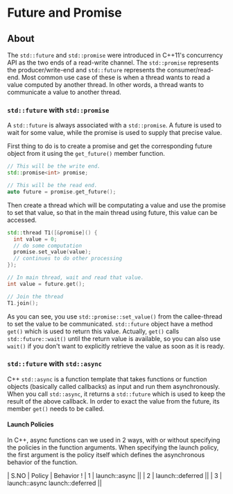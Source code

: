 # Future and Promise

## About
The `std::future` and `std::promise` were introduced in C++11's concurrency API as the two ends of a read-write channel.
The `std::promise` represents the producer/write-end and `std::future` represents the consumer/read-end.
Most common use case of these is when a thread wants to read a value computed by another thread. In other words, a thread wants to communicate a value to another thread.

### `std::future` with `std::promise`
A `std::future` is always associated with a `std::promise`. A future is used to wait for some value, while the promise is used to supply that precise value.

First thing to do is to create a promise and get the corresponding future object from it using the `get_future()` member function.
```C++
// This will be the write end.
std::promise<int> promise;

// This will be the read end.
auto future = promise.get_future();
```

Then create a thread which will be computating a value and use the promise to set that value, so that in the main thread using future, this value can be accessed.
```C++
std::thread T1([&promise]() {
  int value = 0;
  // do some computation
  promise.set_value(value);
  // continues to do other processing
});

// In main thread, wait and read that value.
int value = future.get();

// Join the thread
T1.join();
```

As you can see, you use `std::promise::set_value()` from the callee-thread to set the value to be communicated. `std::future` object have a method `get()` which is used to return this value.
Actually, `get()` calls `std::future::wait()` until the return value is available, so you can also use `wait()` if you don't want to explicitly retrieve the value as soon as it is ready.

### `std::future` with `std::async`
C++ `std::async` is a function template that takes functions or function objects (basically called callbacks) as input and run them asynchronously.
When you call `std::async`, it returns a `std::future` which is used to keep the result of the above callback.
In order to exact the value from the future, its member `get()` needs to be called.

#### Launch Policies
In C++, async functions can we used in 2 ways, with or without specifying the policies in the function arguments.
When specifying the launch policy, the first argument is the policy itself which defines the asynchronous behavior of the function.

| S.NO | Policy | Behavior !
| 1 | launch::async ||
| 2 | launch::deferred ||
| 3 | launch::async launch::deferred ||











